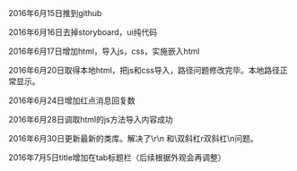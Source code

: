 2016年6月15日推到github


2016年6月16日去掉storyboard，ui纯代码


2016年6月17日增加html，导入js，css，实施嵌入html


2016年6月20日取得本地html，把js和css导入，路径问题修改完毕。本地路径正常显示。


2016年6月24日增加红点消息回复数


2016年6月28日调取html的js方法导入内容成功


2016年6月30日更新最新的类库。解决了\r\n 和\\双斜杠r双斜杠\\n问题。


2016年7月5日title增加在tab标题栏（后续根据外观会再调整）




